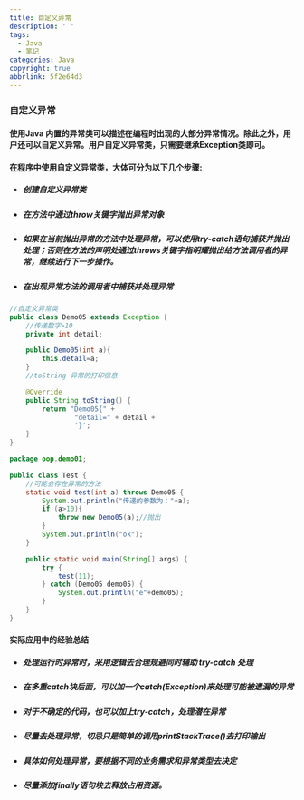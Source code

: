```yaml
---
title: 自定义异常
description: ' '
tags:
  - Java
  - 笔记
categories: Java
copyright: true
abbrlink: 5f2e64d3
---
```

### 自定义异常

#### 使用Java 内置的异常类可以描述在编程时出现的大部分异常情况。除此之外，用户还可以自定义异常。用户自定义异常类，只需要继承Exception类即可。

#### 在程序中使用自定义异常类，大体可分为以下几个步骤:

- ##### 创建自定义异常类

- ##### 在方法中通过throw关键字抛出异常对象

- ##### 如果在当前抛出异常的方法中处理异常，可以使用try-catch语句捕获并抛出处理；否则在方法的声明处通过throws关键字指明耀抛出给方法调用者的异常，继续进行下一步操作。

- ##### 在出现异常方法的调用者中捕获并处理异常

```java
//自定义异常类
public class Demo05 extends Exception {
    //传递数字>10
    private int detail;

    public Demo05(int a){
        this.detail=a;
    }
    //toString 异常的打印信息

    @Override
    public String toString() {
        return "Demo05{" +
                "detail=" + detail +
                '}';
    }
}
```

```java
package oop.demo01;

public class Test {
    //可能会存在异常的方法
    static void test(int a) throws Demo05 {
        System.out.println("传递的参数为："+a);
        if (a>10){
            throw new Demo05(a);//抛出
        }
        System.out.println("ok");
    }

    public static void main(String[] args) {
        try {
            test(11);
        } catch (Demo05 demo05) {
            System.out.println("e"+demo05);
        }
    }
}

```

#### 实际应用中的经验总结

- ##### 处理运行时异常时，采用逻辑去合理规避同时辅助 try-catch 处理

- ##### 在多重catch块后面，可以加一个catch(Exception)来处理可能被遗漏的异常

- ##### 对于不确定的代码，也可以加上try-catch，处理潜在异常

- ##### 尽量去处理异常，切忌只是简单的调用printStackTrace()去打印输出

- ##### 具体如何处理异常，要根据不同的业务需求和异常类型去决定

- ##### 尽量添加finally语句块去释放占用资源。
